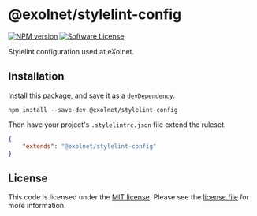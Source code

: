 # @exolnet/stylelint-config

[![NPM version](http://img.shields.io/npm/v/@exolnet/stylelint-config.svg)](https://www.npmjs.org/package/@exolnet/stylelint-config)
[![Software License](https://img.shields.io/badge/license-MIT-8469ad.svg?style=flat-square)](LICENSE.md)

Stylelint configuration used at eXolnet.

## Installation

Install this package, and save it as a `devDependency`:

```
npm install --save-dev @exolnet/stylelint-config
```

Then have your project's `.stylelintrc.json` file extend the ruleset.

```json
{
    "extends": "@exolnet/stylelint-config"
}
```

## License

This code is licensed under the [MIT license](http://choosealicense.com/licenses/mit/). 
Please see the [license file](LICENSE) for more information.
